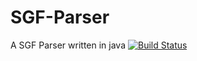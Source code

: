 # SGF-Parser
A SGF Parser written in java
[![Build Status](https://travis-ci.org/literadix/SGF-Parser.svg?branch=master)](https://travis-ci.org/literadix/SGF-Parser)
